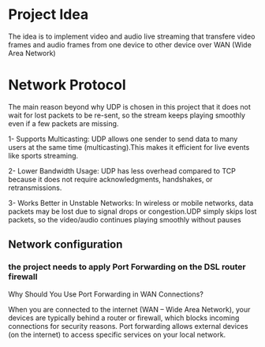 # Project Idea
The idea is to implement video and audio live streaming that transfere video frames and audio frames from one device to other device over WAN (Wide Area Network)
# Network Protocol
The main reason beyond why UDP is chosen in this project that it does not wait for lost packets to be re-sent, so the stream keeps playing smoothly even if a few packets are missing.

1- Supports Multicasting: UDP allows one sender to send data to many users at the same time (multicasting).This makes it efficient for live events like sports streaming.

2- Lower Bandwidth Usage: UDP has less overhead compared to TCP because it does not require acknowledgments, handshakes, or retransmissions.

3- Works Better in Unstable Networks: In wireless or mobile networks, data packets may be lost due to signal drops or congestion.UDP simply skips lost packets, so the video/audio continues playing smoothly without pauses

## Network configuration
### the project needs to apply Port Forwarding on the DSL router firewall
Why Should You Use Port Forwarding in WAN Connections?

When you are connected to the internet (WAN – Wide Area Network), your devices are typically behind a router or firewall, which blocks incoming connections for security reasons. 
Port forwarding allows external devices (on the internet) to access specific services on your local network.


